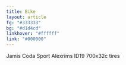 ```yaml
---
title: Bike
layout: article
fg: "#333333"
bg: "#d1d4cd"
linkhover: "#ffffff"
link: "#000000"
---
```


Jamis Coda Sport
Alexrims ID19
700x32c tires
